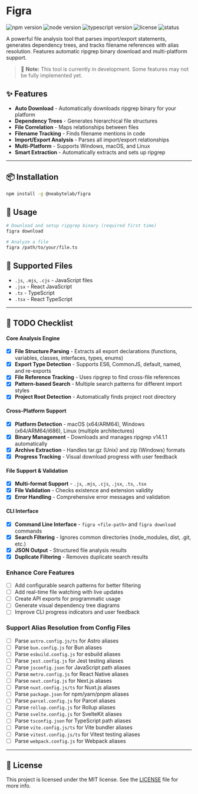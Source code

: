 # Figra

![npm version](https://img.shields.io/npm/v/@neabyte/figra)
![node version](https://img.shields.io/node/v/@neabyte/figra)
![typescript version](https://img.shields.io/badge/typeScript-5.9.2-blue.svg)
![license](https://img.shields.io/npm/l/@neabyte/figra.svg)
![status](https://img.shields.io/badge/status-development-orange.svg)

A powerful file analysis tool that parses import/export statements, generates dependency trees, and tracks filename references with alias resolution. Features automatic ripgrep binary download and multi-platform support.

> 🚧 **Note:** This tool is currently in development. Some features may not be fully implemented yet.

## ✨ Features

- **Auto Download** - Automatically downloads ripgrep binary for your platform
- **Dependency Trees** - Generates hierarchical file structures
- **File Correlation** - Maps relationships between files
- **Filename Tracking** - Finds filename mentions in code
- **Import/Export Analysis** - Parses all import/export relationships
- **Multi-Platform** - Supports Windows, macOS, and Linux
- **Smart Extraction** - Automatically extracts and sets up ripgrep

---

## 📦 Installation

```bash
npm install -g @neabytelab/figra
```

## 🚀 Usage

```bash
# Download and setup ripgrep binary (required first time)
figra download

# Analyze a file
figra /path/to/your/file.ts
```

## 📁 Supported Files

- `.js`, `.mjs`, `.cjs` - JavaScript files
- `.jsx` - React JavaScript
- `.ts` - TypeScript
- `.tsx` - React TypeScript

---

## 🚧 TODO Checklist

#### Core Analysis Engine
- [x] **File Structure Parsing** - Extracts all export declarations (functions, variables, classes, interfaces, types, enums)
- [x] **Export Type Detection** - Supports ES6, CommonJS, default, named, and re-exports
- [x] **File Reference Tracking** - Uses ripgrep to find cross-file references
- [x] **Pattern-based Search** - Multiple search patterns for different import styles
- [x] **Project Root Detection** - Automatically finds project root directory

#### Cross-Platform Support
- [x] **Platform Detection** - macOS (x64/ARM64), Windows (x64/ARM64/i686), Linux (multiple architectures)
- [x] **Binary Management** - Downloads and manages ripgrep v14.1.1 automatically
- [x] **Archive Extraction** - Handles tar.gz (Unix) and zip (Windows) formats
- [x] **Progress Tracking** - Visual download progress with user feedback

#### File Support & Validation
- [x] **Multi-format Support** - `.js`, `.mjs`, `.cjs`, `.jsx`, `.ts`, `.tsx`
- [x] **File Validation** - Checks existence and extension validity
- [x] **Error Handling** - Comprehensive error messages and validation

#### CLI Interface
- [x] **Command Line Interface** - `figra <file-path>` and `figra download` commands
- [x] **Search Filtering** - Ignores common directories (node_modules, dist, .git, etc.)
- [x] **JSON Output** - Structured file analysis results
- [x] **Duplicate Filtering** - Removes duplicate search results

### Enhance Core Features
- [ ] Add configurable search patterns for better filtering
- [ ] Add real-time file watching with live updates
- [ ] Create API exports for programmatic usage
- [ ] Generate visual dependency tree diagrams
- [ ] Improve CLI progress indicators and user feedback

### Support Alias Resolution from Config Files
- [ ] Parse `astro.config.js/ts` for Astro aliases
- [ ] Parse `bun.config.js` for Bun aliases
- [ ] Parse `esbuild.config.js` for esbuild aliases
- [ ] Parse `jest.config.js` for Jest testing aliases
- [ ] Parse `jsconfig.json` for JavaScript path aliases
- [ ] Parse `metro.config.js` for React Native aliases
- [ ] Parse `next.config.js` for Next.js aliases
- [ ] Parse `nuxt.config.js/ts` for Nuxt.js aliases
- [ ] Parse `package.json` for npm/yarn/pnpm aliases
- [ ] Parse `parcel.config.js` for Parcel aliases
- [ ] Parse `rollup.config.js` for Rollup aliases
- [ ] Parse `svelte.config.js` for SvelteKit aliases
- [ ] Parse `tsconfig.json` for TypeScript path aliases
- [ ] Parse `vite.config.js/ts` for Vite bundler aliases
- [ ] Parse `vitest.config.js/ts` for Vitest testing aliases
- [ ] Parse `webpack.config.js` for Webpack aliases

---

## 📄 License

This project is licensed under the MIT license. See the [LICENSE](LICENSE) file for more info.